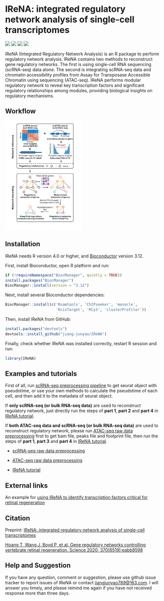 IReNA: integrated regulatory network analysis of single-cell
transcriptomes
================

<!-- README.md is generated from README.Rmd. Please edit that file -->

[![](https://img.shields.io/badge/r-version4.04-green.svg)](https://www.r-project.org)
[![](https://img.shields.io/badge/Seurat-version4.01-red.svg)](https://satijalab.org/seurat/articles/get_started.html)
[![](https://img.shields.io/badge/monocle-version2.18-blue.svg)](http://cole-trapnell-lab.github.io/monocle-release)
[![](https://img.shields.io/badge/Preprint-biorxiv-purple.svg)](https://doi.org/10.1101/2021.11.22.469628)

IReNA (Integrated Regulatory Network Analysis) is an R package to
perform regulatory network analysis. IReNA contains two methods to
reconstruct gene regulatory networks. The first is using single-cell RNA
sequencing (scRNA-seq) data alone. The second is integrating scRNA-seq
data and chromatin accessibility profiles from Assay for Transposase
Accessible Chromatin using sequencing (ATAC-seq). IReNA performs modular
regulatory network to reveal key transcription factors and significant
regulatory relationships among modules, providing biological insights on
regulatory mechanisms.

## Workflow

<img src="docs/Readme%20figure/Workflow1.png" style="width:50.0%;height:50.0%" />

## Installation

IReNA needs R version 4.0 or higher, and
[Bioconductor](http://bioconductor.org/) version 3.12.

First, install Bioconductor, open R platform and run:

``` r
if (!requireNamespace("BiocManager", quietly = TRUE))
install.packages("BiocManager")
BiocManager::install(version = "3.12")
```

Next, install several Bioconductor dependencies:

``` r
BiocManager::install(c('Rsamtools', 'ChIPseeker', 'monocle',
                       'RcisTarget', 'RCy3', 'clusterProfiler'))
```

Then, install IReNA from GitHub:

``` r
install.packages("devtools")
devtools::install_github("jiang-junyao/IReNA")
```

Finally, check whether IReNA was installed correctly, restart R session
and run:

``` r
library(IReNA)
```

## Examples and tutorials

First of all, run [scRNA-seq preprocessing
pipeline](https://jiang-junyao.github.io/IReNA/scRNA-seq-preprocessing)
to get seurat object with pseudotime, or use your own methods to
calculate the pseudotime of each cell, and then add it to the metadata
of seurat object.

If **only scRNA-seq (or bulk RNA-seq data)** are used to reconstruct
regulatory network, just directly run the steps of **part 1**, **part
2** and **part 4** in [IReNA
tutorial](https://jiang-junyao.github.io/IReNA/tutorial).

If **both ATAC-seq data and scRNA-seq (or bulk RNA-seq data)** are used
to reconstruct regulatory network, please run [ATAC-seq raw data
preprocessing](https://jiang-junyao.github.io/IReNA/ATAC-seq-preprocessing)
first to get bam file, peaks file and footprint file, then run the steps
of **part 1**, **part 3** and **part 4** in [IReNA
tutorial](https://jiang-junyao.github.io/IReNA/tutorial).

-   [scRNA-seq raw data
    preprocessing](https://jiang-junyao.github.io/IReNA/scRNA-seq-preprocessing)

-   [ATAC-seq raw data
    preprocessing](https://jiang-junyao.github.io/IReNA/ATAC-seq-preprocessing)

-   [IReNA tutorial](https://jiang-junyao.github.io/IReNA/tutorial)

## External links

An example for [using IReNA to identify transcription factors critical
for retinal
regeneration](https://github.com/jiewwwang/Single-cell-retinal-regeneration)

## Citation

Preprint: [IReNA: integrated regulatory network analysis of single-cell
transcriptomes](https://doi.org/10.1101/2021.11.22.469628)

[Hoang T, Wang J, Boyd P, et al. Gene regulatory networks controlling
vertebrate retinal regeneration. Science 2020;
370(6519):eabb8598](https://www.science.org/doi/10.1126/science.abb8598)

## Help and Suggestion

If you have any question, comment or suggestion, please use github issue
tracker to report issues of IReNA or contact <jiangjunyao789@163.com>. I
will answer you timely, and please remind me again if you have not
received response more than three days.
